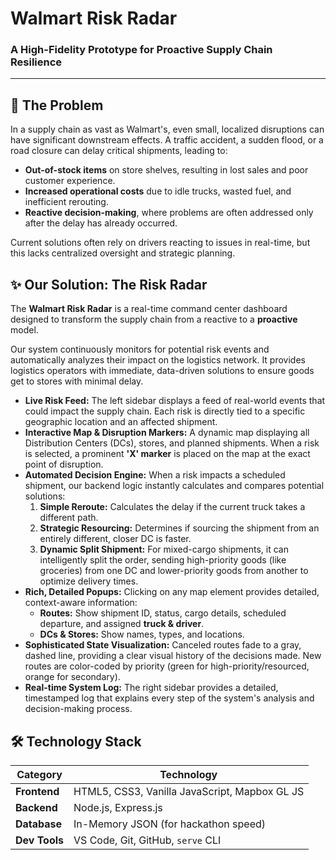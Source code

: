 # Walmart Risk Radar
### A High-Fidelity Prototype for Proactive Supply Chain Resilience

---

## 🚀 The Problem

In a supply chain as vast as Walmart's, even small, localized disruptions can have significant downstream effects. A traffic accident, a sudden flood, or a road closure can delay critical shipments, leading to:
*   **Out-of-stock items** on store shelves, resulting in lost sales and poor customer experience.
*   **Increased operational costs** due to idle trucks, wasted fuel, and inefficient rerouting.
*   **Reactive decision-making**, where problems are often addressed only after the delay has already occurred.

Current solutions often rely on drivers reacting to issues in real-time, but this lacks centralized oversight and strategic planning.

## ✨ Our Solution: The Risk Radar

The **Walmart Risk Radar** is a real-time command center dashboard designed to transform the supply chain from a reactive to a **proactive** model.

Our system continuously monitors for potential risk events and automatically analyzes their impact on the logistics network. It provides logistics operators with immediate, data-driven solutions to ensure goods get to stores with minimal delay.

*   **Live Risk Feed:** The left sidebar displays a feed of real-world events that could impact the supply chain. Each risk is directly tied to a specific geographic location and an affected shipment.
*   **Interactive Map & Disruption Markers:** A dynamic map displaying all Distribution Centers (DCs), stores, and planned shipments. When a risk is selected, a prominent **'X' marker** is placed on the map at the exact point of disruption.
*   **Automated Decision Engine:** When a risk impacts a scheduled shipment, our backend logic instantly calculates and compares potential solutions:
    1.  **Simple Reroute:** Calculates the delay if the current truck takes a different path.
    2.  **Strategic Resourcing:** Determines if sourcing the shipment from an entirely different, closer DC is faster.
    3.  **Dynamic Split Shipment:** For mixed-cargo shipments, it can intelligently split the order, sending high-priority goods (like groceries) from one DC and lower-priority goods from another to optimize delivery times.
*   **Rich, Detailed Popups:** Clicking on any map element provides detailed, context-aware information:
    *   **Routes:** Show shipment ID, status, cargo details, scheduled departure, and assigned **truck & driver**.
    *   **DCs & Stores:** Show names, types, and locations.
*   **Sophisticated State Visualization:** Canceled routes fade to a gray, dashed line, providing a clear visual history of the decisions made. New routes are color-coded by priority (green for high-priority/resourced, orange for secondary).
*   **Real-time System Log:** The right sidebar provides a detailed, timestamped log that explains every step of the system's analysis and decision-making process.

## 🛠️ Technology Stack

| Category      | Technology                                    |
|---------------|-----------------------------------------------|
| **Frontend**  | HTML5, CSS3, Vanilla JavaScript, Mapbox GL JS |
| **Backend**   | Node.js, Express.js                           |
| **Database**  | In-Memory JSON (for hackathon speed)          |
| **Dev Tools** | VS Code, Git, GitHub, `serve` CLI             |
